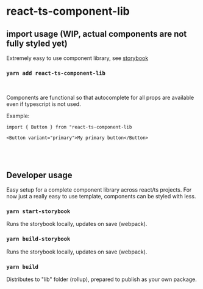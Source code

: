 # react-ts-component-lib

## import usage (WIP, actual components are not fully styled yet)

Extremely easy to use component library, see [storybook](https://vercel.com/hotopiano/react-ts-component-lib)


### `yarn add react-ts-component-lib`

<br/>

Components are functional so that autocomplete for all props are available even if typescript is not used.


Example:

```
import { Button } from "react-ts-component-lib

<Button variant="primary">My primary button</Button>
```

<br/><br/>


## Developer usage

Easy setup for a complete component library across react/ts projects. For now just a really easy to use template, components can be styled with less.

### `yarn start-storybook`

Runs the storybook locally, updates on save (webpack).

### `yarn build-storybook`

Runs the storybook locally, updates on save (webpack).

### `yarn build`

Distributes to "lib" folder (rollup), prepared to publish as your own package.
